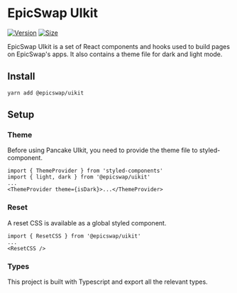 # EpicSwap UIkit

[![Version](https://img.shields.io/npm/v/@epicswap/uikit)](https://www.npmjs.com/package/@epicswap/uikit) [![Size](https://img.shields.io/bundlephobia/min/@epicswap/uikit)](https://www.npmjs.com/package/@epicswap/uikit)

EpicSwap UIkit is a set of React components and hooks used to build pages on EpicSwap's apps. It also contains a theme file for dark and light mode.

## Install

`yarn add @epicswap/uikit`

## Setup

### Theme

Before using Pancake UIkit, you need to provide the theme file to styled-component.

```
import { ThemeProvider } from 'styled-components'
import { light, dark } from '@epicswap/uikit'
...
<ThemeProvider theme={isDark}>...</ThemeProvider>
```

### Reset

A reset CSS is available as a global styled component.

```
import { ResetCSS } from '@epicswap/uikit'
...
<ResetCSS />
```

### Types

This project is built with Typescript and export all the relevant types.

